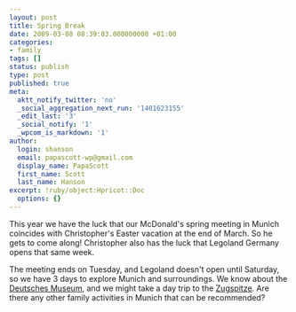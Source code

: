 ```yaml
---
layout: post
title: Spring Break
date: 2009-03-08 08:39:03.000000000 +01:00
categories:
- family
tags: []
status: publish
type: post
published: true
meta:
  aktt_notify_twitter: 'no'
  _social_aggregation_next_run: '1401623155'
  _edit_last: '3'
  _social_notify: '1'
  _wpcom_is_markdown: '1'
author:
  login: shanson
  email: papascott-wp@gmail.com
  display_name: PapaScott
  first_name: Scott
  last_name: Hanson
excerpt: !ruby/object:Hpricot::Doc
  options: {}
---
```

<p>This year we have the luck that our McDonald's spring meeting in Munich coincides with Christopher's Easter vacation at the end of March. So he gets to come along! Christopher also has the luck that Legoland Germany opens that same week.</p>
<p>The meeting ends on Tuesday, and Legoland doesn't open until Saturday, so we have 3 days to explore Munich and surroundings. We know about the <a href="http://www.deutsches-museum.de/en/information/">Deutsches Museum</a>, and we might take a day trip to the <a href="http://www.zugspitze.de/main_en.php">Zugspitze</a>. Are there any other family activities in Munich that can be recommended?</p>
